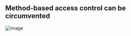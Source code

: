 ## Method-based access control can be circumvented  
![image](https://user-images.githubusercontent.com/22276823/124283430-17fccf00-db76-11eb-9383-5e8e2dcc79fd.png)
